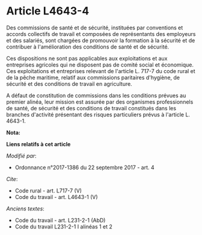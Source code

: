 # Article L4643-4

Des commissions de santé et de sécurité, instituées par conventions et accords collectifs de travail et composées de
représentants des employeurs et des salariés, sont chargées de promouvoir la formation à la sécurité et de contribuer à
l'amélioration des conditions de santé et de sécurité. 

Ces dispositions ne sont pas applicables aux exploitations et aux entreprises agricoles qui ne disposent pas de comité social
et économique. Ces exploitations et entreprises relevant de l'article L. 717-7 du code rural et de la pêche maritime, relatif
aux commissions paritaires d'hygiène, de sécurité et des conditions de travail en agriculture. 

A défaut de constitution de commissions dans les conditions prévues au premier alinéa, leur mission est assurée par des
organismes professionnels de santé, de sécurité et des conditions de travail constitués dans les branches d'activité
présentant des risques particuliers prévus à l'article L. 4643-1.

**Nota:**



**Liens relatifs à cet article**

_Modifié par_:

  - Ordonnance n°2017-1386 du 22 septembre 2017 - art. 4

_Cite_:

  - Code rural - art. L717-7 (V)
  - Code du travail - art. L4643-1 (V)

_Anciens textes_:

  - Code du travail - art. L231-2-1 (AbD)
  - Code du travail L231-2-1 I alinéas 1 et 2
